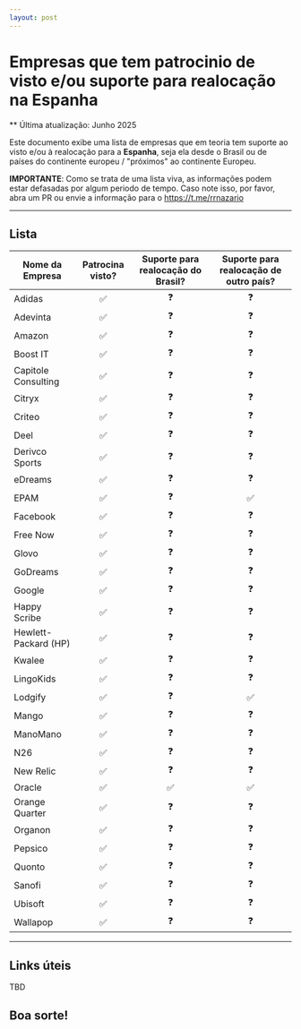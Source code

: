 ```yaml
---
layout: post
---
```

# Empresas que tem patrocinio de visto e/ou suporte para realocação na Espanha 

** Última atualização: Junho 2025

Este documento exibe uma lista de empresas que em teoria tem suporte ao visto e/ou à realocação para a **Espanha**, seja ela desde o Brasil ou de países do continente europeu / "próximos" ao continente Europeu.

**IMPORTANTE**: Como se trata de uma lista viva, as informações podem estar defasadas por algum periodo de tempo. Caso note isso, por favor, abra um PR ou envie a informação para o https://t.me/rrnazario

---
## Lista

| Nome da Empresa | Patrocina visto? | Suporte para realocação do Brasil? | Suporte para realocação de outro país? |
|---|:---:|:---:|:---:|
| Adidas | ✅ | ❓ | ❓ |
| Adevinta | ✅ | ❓ | ❓ |
| Amazon | ✅ | ❓ | ❓ |
| Boost IT | ✅ | ❓ | ❓ |
| Capitole Consulting | ✅ | ❓ | ❓ |
| Citryx | ✅ | ❓ | ❓ |
| Criteo | ✅ | ❓ | ❓ |
| Deel | ✅ | ❓ | ❓ |
| Derivco Sports | ✅ | ❓ | ❓ |
| eDreams | ✅ | ❓ | ❓ |
| EPAM | ✅ | ❓ | ✅ |
| Facebook | ✅ | ❓ | ❓ |
| Free Now | ✅ | ❓ | ❓ |
| Glovo | ✅ | ❓ | ❓ |
| GoDreams | ✅ | ❓ | ❓ |
| Google | ✅ | ❓ | ❓ |
| Happy Scribe | ✅ | ❓ | ❓ |
| Hewlett-Packard (HP) | ✅ | ❓ | ❓ |
| Kwalee | ✅ | ❓ | ❓ |
| LingoKids | ✅ | ❓ | ❓ |
| Lodgify | ✅ | ❓ | ✅ |
| Mango | ✅ | ❓ | ❓ |
| ManoMano | ✅ | ❓ | ❓ |
| N26 | ✅ | ❓ | ❓ |
| New Relic | ✅ | ❓ | ❓ |
| Oracle | ✅ | ✅ | ✅ |
| Orange Quarter | ✅ | ❓ | ❓ |
| Organon | ✅ | ❓ | ❓ |
| Pepsico | ✅ | ❓ | ❓ |
| Quonto | ✅ | ❓ | ❓ |
| Sanofi | ✅ | ❓ | ❓ |
| Ubisoft | ✅ | ❓ | ❓ |
| Wallapop | ✅ | ❓ | ❓ |

---
## Links úteis

TBD

## Boa sorte!